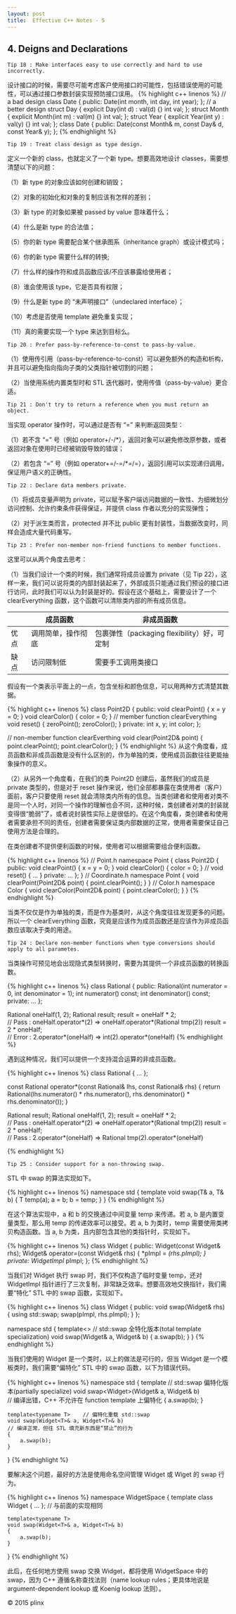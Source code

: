 ```yaml
---
layout:	post
title:	Effective C++ Notes - 5
---
```


## 4. Deigns and Declarations ##

```
Tip 18 : Make interfaces easy to use correctly and hard to use incorrectly.
```
设计接口的时候，需要尽可能考虑客户使用接口的可能性，包括错误使用的可能性，可以通过接口参数封装实现预防接口误用。
{% highlight c++ linenos %}
// a bad design
class Date {
public:
    Date(int month, int day, int year);
};
// a better design
struct Day { 
    explicit Day(int d) : val(d) {}
    int val;
};
struct Month {
    explicit Month(int m) : val(m) {}
    int val;
};
struct Year {
    explicit Year(int y) : val(y) {}
    int val;
};
class Date {
public:
    Date(const Month& m, const Day& d, const Year& y);
};
{% endhighlight %}

```
Tip 19 : Treat class design as type design.
```
定义一个新的 class，也就定义了一个新 type。想要高效地设计 classes，需要想清楚以下的问题：

（1）新 type 的对象应该如何创建和销毁；

（2）对象的初始化和对象的复制应该有怎样的差别；

（3）新 type 的对象如果被 passed by value 意味着什么；

（4）什么是新 type 的合法值；

（5）你的新 type 需要配合某个继承图系（inheritance graph）或设计模式吗；

（6）你的新 type 需要什么样的转换;

（7）什么样的操作符和成员函数应该/不应该暴露给使用者；

（8）谁会使用该 type，它是否具有权限；

（9）什么是新 type 的 “未声明接口”（undeclared interface）；

（10）考虑是否使用 template 避免重复实现；

（11）真的需要实现一个 type 来达到目标么。

```
Tip 20 : Prefer pass-by-reference-to-const to pass-by-value.
```

（1）使用传引用（pass-by-reference-to-const）可以避免额外的构造和析构，并且可以避免指向指向子类的父类指针被切割的问题；

（2）当使用系统内置类型时和 STL 迭代器时，使用传值（pass-by-value）更合适。

```
Tip 21 : Don't try to return a reference when you must return an object.
```
当实现 operator 操作时，可以通过是否有 “=” 来判断返回类型：

（1）若不含 “=” 号（例如 operator+/-/*），返回对象可以避免修改原参数，或者返回对象在使用时已经被销毁导致的错误；

（2）若包含 “=” 号（例如 operator+=/-=/*=/=），返回引用可以实现递归调用，保证用户语义的正确性。

```
Tip 22 : Declare data members private.
```

（1）将成员变量声明为 private，可以赋予客户端访问数据的一致性、为细微划分访问控制、允许约束条件获得保证，并提供 class 作者以充分的实现弹性；

（2）对于派生类而言，protected 并不比 public 更有封装性，当数据改变时，同样会造成大量代码重写。

```
Tip 23 : Prefer non-member non-friend functions to member functions.
```

这里可以从两个角度去思考：

（1）当我们设计一个类的时候，我们通常将成员设置为 private（见 Tip 22），这样一来，我们可以说将类的内部封装起来了，外部成员只能通过我们预设的接口进行访问，此时我们可以认为封装是好的。假设在这个基础上，需要设计了一个 clearEverything 函数，这个函数可以清除类内部的所有成员信息。

|     | 成员函数 | 非成员函数 |
| --- | --- | --- |
| 优点 | 调用简单，操作彻底 | 包裹弹性（packaging flexibility）好，可定制 |
| 缺点 | 访问限制低        | 需要手工调用类接口 |

假设有一个类表示平面上的一点，包含坐标和颜色信息，可以用两种方式清楚其数据。

{% highlight c++ linenos %}
class Point2D {
public:
    void clearPoint() { x = y = 0; }
    void clearColor() { color = 0; }
    // member function clearEverything
    void reset() { zeroPoint(); zeroColor(); }
private:
    int x, y;
    int color;
};

// non-member function clearEverthing
void clear(Point2D& point) {
    point.clearPoint();
    point.clearColor();
}
{% endhighlight %}
从这个角度看，成员函数和非成员函数是没有什么区别的，作为单独的类，使用成员函数往往更能抽象操作的意义。

（2）从另外一个角度看，在我们的类 Point2D 创建后，虽然我们的成员是 private 类型的，但是对于 reset 操作来说，他们全部都暴露在类使用者（客户）面前，客户只要使用 reset 就会清除类内所有的信息。当类创建者和使用者对类不是同一个人时，对同一个操作的理解也会不同，这种时候，类创建者对类的封装就变得很“脆弱”了，或者说封装性实际上是很低的。在这个角度看，类创建者和使用者需要承担不同的责任，创建者需要保证类内部数据的正常，使用者需要保证自己使用方法是合理的。

在类创建者不提供便利函数的时候，使用者可以根据需要组合便利函数。

{% highlight c++ linenos  %}
// Point.h
namespace Point {
    class Point2D {
    public:
        void clearPoint() { x = y = 0; }
        void clearColor() { color = 0; }
        // void reset() { ... }
    private:
        ...
    };
}
// Coordinate.h
namespace Point {
    void clearPoint(Point2D& point) { point.clearPoint(); }
} 
// Color.h
namespace Color {
    void clearColor(Point2D& point) { point.clearColor(); }
}
{% endhighlight %}

当类不仅仅是作为单独的类，而是作为基类时，从这个角度往往发现更多的问题。所以一个 clearEverything 函数，究竟是应该作为成员函数还是应该作为非成员函数应该取决于类的用途。

```
Tip 24 : Declare non-member functions when type conversions should apply to all parametes.
```

当类操作可预见地会出现隐式类型转换时，需要为其提供一个非成员函数的转换函数。

{% highlight c++ linenos %}
class Rational {
public:
    Rational(int numerator = 0, int denominator = 1);
    int numerator() const;
    int denominator() const;
private:
    ...
};

Rational oneHalf(1, 2);
Rational result;
result = oneHalf * 2;   
// Pass : oneHalf.operator*(2) => oneHalf.operator*(Rational tmp(2))
result = 2 * oneHalf;   
// Error : 2.operator*(oneHalf) => int(2).operator*(oneHalf)
{% endhighlight %}

遇到这种情况，我们可以提供一个支持混合运算的非成员函数。

{% highlight c++ linenos %}
class Rational { ... };

const Rational operator*(const Rational& lhs, const Rational& rhs) {
    return Rational(lhs.numerator() * rhs.numerator(),
                    rhs.denominator() * rhs.denominator());
}

Rational result;
Rational oneHalf(1, 2);
result = oneHalf * 2;   
// Pass : oneHalf.operator*(2) => oneHalf.operator*(Rational tmp(2))
result = 2 * oneHalf;   
// Pass : 2.operator*(oneHalf) => Rational tmp(2).operator*(oneHalf)

{% endhighlight %}

``` 
Tip 25 : Consider support for a non-throwing swap.
```

STL 中 swap 的算法实现如下。

{% highlight c++ linenos %}
namespace std {
    template<typename T>
    void swap(T& a, T& b)
    {
        T temp(a);
        a = b;
        b = temp;
    }
}
{% endhighlight %}

在这个算法实现中，a 和 b 的交换通过中间变量 temp 来传递。若 a, b 是内置变量类型，那么用 temp 的传递效率可以接受。若 a, b 为类时，temp 需要使用类拷贝构造函数。当 a, b 为类，且内部包含其他的类指针时，实现如下。

{% highlight c++ linenos %}
class Widget {
public:
    Widget(const Widget& rhs);
    Widget& operator=(const Widget& rhs)
    {
        *pImpl = *(rhs.pImpl);
    }
private:
    WidgetImpl* pImpl;
};
{% endhighlight %}

当我们对 Widget 执行 swap 时，我们不仅构造了临时变量 temp，还对 WidgetImpl 指针进行了三次复制，非常缺乏效率。想要高效地交换指针，我们需要“特化” STL 中的 swap 函数，实现如下。

{% highlight c++ linenos %}
class Widget {
public:
    void swap(Widget& rhs)
    {
        using std::swap;
        swap(pImpl, rhs.pImpl);
    }
};

namespace std {
    template<>      // std::swap 全特化版本(total template specialization)
    void swap<Widget>(Widget& a, Widget& b)
    {
        a.swap(b);
    }
}
{% endhighlight %}

当我们使用的 Widget 是一个类时，以上的做法是可行的，但当 Widget 是一个模板类时，我们需要“偏特化” STL 中的 swap 函数，以下为错误代码。

{% highlight c++ linenos %}
namespace std {
    template<typename T>    // std::swap 偏特化版本(partially specialize)
    void swap<Widget<T>>(Widget<T>& a, Widget<T>& b)    
    // 编译出错，C++ 不允许在 function template 上偏特化
    {
        a.swap(b);
    }

    template<typename T>    // 偏特化重载 std::swap
    void swap(Widget<T>& a, Widget<T>& b)               
    // 编译正常，但往 STL 填充新东西是“禁止”的行为
    {
        a.swap(b);
    }
}
{% endhighlight %}

要解决这个问题，最好的方法是使用命名空间管理 Widget 或 Wiget<T> 的 swap 行为。

{% highlight c++ linenos %}
namespace WidgetSpace {
    template<typename T>
    class Widget { ... };       // 与前面的实现相同

    template<typename T>
    void swap(Widget<T>& a, Widget<T>& b)
    {
        a.swap(b);
    }
}
{% endhighlight %}

此后，在任何地方使用 swap 交换 Widget，都将使用 WidgetSpace 中的 swap，因为 C++ 遵循名称查找法则（name lookup rules；更具体地说是 argument-dependent lookup 或 Koenig lookup 法则）。

&copy; 2015 plinx

